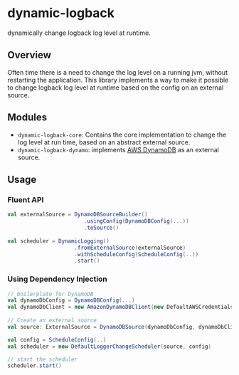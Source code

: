 dynamic-logback
===============
dynamically change logback log level at runtime.

## Overview
Often time there is a need to change the log level on a running jvm, without restarting the application. This library
implements a way to make it possible to change logback log level at runtime based on the config on an external source.

## Modules
* `dynamic-logback-core`: Contains the core implementation to change the log level at run time, based on an abstract external source.
* `dynamic-logback-dynamo`: implements [AWS DynamoDB](http://docs.aws.amazon.com/amazondynamodb/latest/developerguide/Introduction.html) as an external source.

## Usage

### Fluent API

```scala
val externalSource = DynamoDBSourceBuilder()
                        .usingConfig(DynamoDBConfig(...))
                        .toSource()
                        
val scheduler = DynamicLogging()
                     .fromExternalSource(externalSource)
                     .withScheduleConfig(ScheduleConfig(..))
                     .start()
```

### Using Dependency Injection

```scala
// boilerplate for DynamoDB
val dynamoDbConfig = DynamoDBConfig(...)
val dynamoDbClient = new AmazonDynamoDBClient(new DefaultAWSCredentialsProviderChain)
 
// Create an external source 
val source: ExternalSource = DynamoDBSource(dynamoDbConfig, dynamoDbClient)

val config = ScheduleConfig(..)
val scheduler = new DefaultLoggerChangeScheduler(source, config)

// start the scheduler
scheduler.start()
```